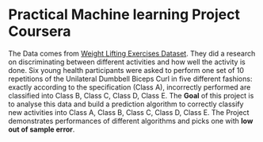 # Practical Machine learning Project Coursera

The Data comes from [Weight Lifting Exercises Dataset](http://groupware.les.inf.puc-rio.br/har#weight_lifting_exercises). They did a research on discriminating between different activities and how well the activity is done. Six young health participants were asked to perform one set of 10 repetitions of the Unilateral Dumbbell Biceps Curl in five different fashions: exactly according to the specification (Class A), incorrectly performed are classified into Class B, Class C, Class D, Class E. The **Goal** of this project is to analyse this data and build a prediction algorithm to correctly classify new activities into Class A, Class B, Class C, Class D, Class E. 
The Project demonstrates performances of different algorithms and picks one with **low out of sample error**.